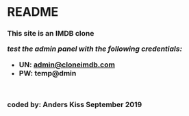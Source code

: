 # README

<h3>
This site is an IMDB clone

<br>

*test the admin panel with the following credentials:*

- UN: admin@cloneimdb.com
- PW: temp@dmin

<br>

coded by:
Anders Kiss
September 2019

